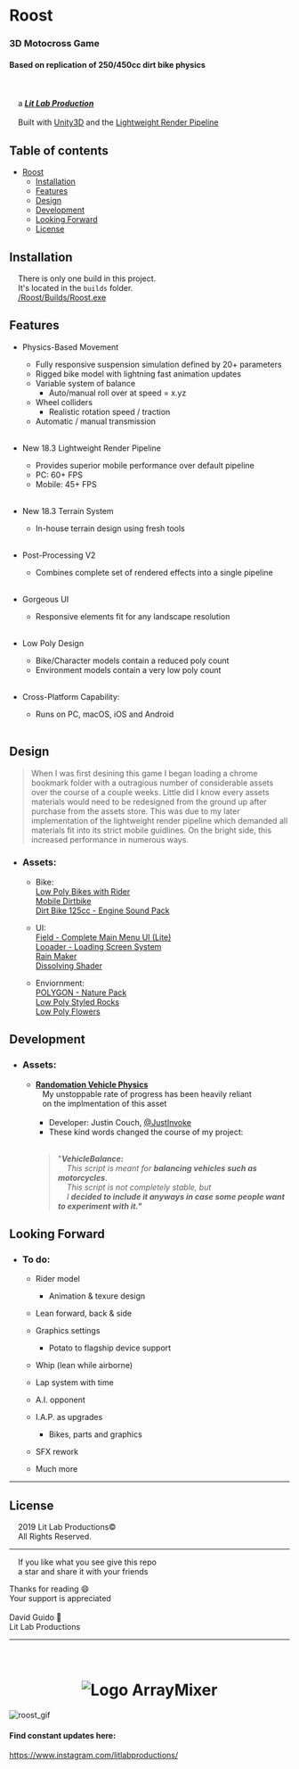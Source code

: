 # Roost
  
### 3D Motocross Game  
#### Based on replication of 250/450cc dirt bike physics  
<br/><br/>&nbsp;&nbsp;&nbsp;&nbsp;a [***Lit Lab Production***](https://www.litlabproductions.com)
<br/><br/>&nbsp;&nbsp;&nbsp;&nbsp;Built with [Unity3D](https://github.com/Unity-Technologies) and the 
[Lightweight Render Pipeline](https://github.com/Unity-Technologies/ScriptableRenderPipeline/wiki/Lightweight-Render-Pipeline)
<br/>
## Table of contents

* [Roost](#roost)
  * [Installation](#installation)
  * [Features](#features)
  * [Design](#design)
  * [Development](#development)
  * [Looking Forward](#looking-forward)
  * [License](#license)

## Installation

&nbsp;&nbsp;&nbsp;&nbsp;There is only one build in this project.  
&nbsp;&nbsp;&nbsp;&nbsp;It's located in the `builds` folder.  
&nbsp;&nbsp;&nbsp;&nbsp;[/Roost/Builds/Roost.exe](/Roost/Builds/Roost.exe)


## Features
* Physics-Based Movement
    * Fully responsive suspension simulation defined by 20+ parameters
    * Rigged bike model with lightning fast animation updates
    * Variable system of balance
        * Auto/manual roll over at speed = x.yz
    * Wheel colliders
        * Realistic rotation speed / traction
    * Automatic / manual transmission<br/><br/>

* New 18.3 Lightweight Render Pipeline
    * Provides superior mobile performance over default pipeline
    * PC: 60+ FPS
    * Mobile: 45+ FPS<br/><br/>

* New 18.3 Terrain System  
    * In-house terrain design using fresh tools<br/><br/>

* Post-Processing V2  
    * Combines complete set of rendered effects into a single pipeline<br/><br/>

* Gorgeous UI  
    * Responsive elements fit for any landscape resolution<br/><br/>

* Low Poly Design 
    * Bike/Character models contain a reduced poly count
    * Environment models contain a very low poly count<br/><br/>

* Cross-Platform Capability:  
    * Runs on PC, macOS, iOS and Android<br/><br/>


## Design
> When I was first desining this game I began loading a chrome bookmark folder with a outragious number of considerable assets over the course of a couple weeks. Little did I know every assets materials would need to be redesigned from the ground up after purchase from the assets store. This was due to my later implementation of the lightweight render pipeline which demanded all materials fit into its strict mobile guidlines. On the bright side, this increased performance in numerous ways.  
  
* ### Assets:  
    * Bike:  
      [Low Poly Bikes with Rider](https://assetstore.unity.com/packages/3d/vehicles/land/5-low-poly-dirt-bike-with-rider-108067)  
      [Mobile Dirtbike](https://assetstore.unity.com/packages/3d/vehicles/land/mobile-dirtbike-56185)  
      [Dirt Bike 125cc - Engine Sound Pack](https://assetstore.unity.com/packages/audio/sound-fx/transportation/dirt-bike-125cc-engine-sound-pack-113360)  
  
    * UI:  
      [Field - Complete Main Menu UI (Lite)](https://assetstore.unity.com/packages/tools/gui/field-complete-main-menu-ui-lite-129668)  
      [Looader - Loading Screen System](https://assetstore.unity.com/packages/tools/gui/looader-loading-screen-system-118194)  
      [Rain Maker](https://assetstore.unity.com/packages/vfx/particles/environment/rain-maker-2d-and-3d-rain-particle-system-for-unity-34938)  
      [Dissolving Shader](https://assetstore.unity.com/packages/vfx/shaders/dissolving-shader-121005)  
  
    * Enviornment:  
      [POLYGON - Nature Pack](https://assetstore.unity.com/packages/3d/vegetation/trees/polygon-nature-pack-120152)  
      [Low Poly Styled Rocks](https://assetstore.unity.com/packages/3d/props/exterior/low-poly-styled-rocks-43486)  
      [Low Poly Flowers](https://assetstore.unity.com/packages/3d/vegetation/plants/lowpoly-flowers-47083)  



## Development
* ### Assets:  
    * [**Randomation Vehicle Physics**](https://github.com/JustInvoke/Randomation-Vehicle-Physics)  
      &nbsp;&nbsp;&nbsp;My unstoppable rate of progress has been heavily reliant  
      &nbsp;&nbsp;&nbsp;on the implmentation of this asset  
           <br/>
        * Developer: Justin Couch, [@JustInvoke](https://github.com/JustInvoke)
        * These kind words changed the course of my project:<br/><br/>
         > "***VehicleBalance:***  
                &nbsp;&nbsp;&nbsp;&nbsp;*This script is meant for* ***balancing vehicles such as motorcycles***.  
                &nbsp;&nbsp;&nbsp;&nbsp;*This script is not completely stable, but*  
                &nbsp;&nbsp;&nbsp;&nbsp;*I* ***decided to include it anyways in case some people want to experiment with it."***  


## Looking Forward
* ### To do:
    * Rider model  
        * Animation & texure design  
    * Lean forward, back & side  

    * Graphics settings  
        * Potato to flagship device support  

    * Whip (lean while airborne)  

    * Lap system with time  

    * A.I. opponent  

    * I.A.P. as upgrades  
        * Bikes, parts and graphics  

    * SFX rework  
    
    * Much more  
***


## License

&nbsp;&nbsp;&nbsp;&nbsp;2019 Lit Lab Productions&copy;  
&nbsp;&nbsp;&nbsp;&nbsp;All Rights Reserved.  


***
&nbsp;&nbsp;&nbsp;&nbsp;If you like what you see give this repo  
&nbsp;&nbsp;&nbsp;&nbsp;a star and share it with your friends  
  
Thanks for reading 😄  
Your support is appreciated<br/>  
David Guido :rocket:  
Lit Lab Productions  

***







<h1 align="center">
  <br>
   <img src="https://openclipart.org/image/480px/svg_to_png/287053/1505709521.png&disposition=attachment" alt="Logo ArrayMixer" title="Logo ArrayMixer by  cliparteles ( https://openclipart.org/user-detail/cliparteles )" />
  <br>
</h1>






![roost_gif](https://user-images.githubusercontent.com/34845402/51783304-e5209800-20ec-11e9-869a-7039853b7ca6.gif)
#### Find constant updates here:
https://www.instagram.com/litlabproductions/
